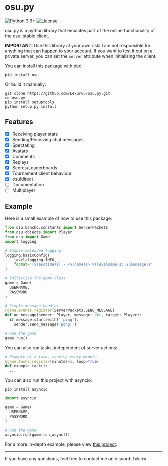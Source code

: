 # osu.py

[![Python 3.9+](https://img.shields.io/badge/python-3.9+-blue.svg)](https://www.python.org/downloads/)
[![License](https://img.shields.io/badge/license-MIT-green)](https://github.com/Lekuruu/osu.py/blob/main/LICENSE)

osu.py is a python library that emulates part of the online functionality of the osu! stable client.

**IMPORTANT:**
Use this library at your own risk! I am not responsible for anything that can happen to your account. If you want to test it out on a private server, you can set the `server` attribute when initializing the client.

You can install this package with pip:

```shell
pip install osu
```

Or build it manually:

```shell
git clone https://github.com/Lekuruu/osu.py.git
cd osu.py
pip install setuptools
python setup.py install
```

## Features

- [x] Receiving player stats
- [x] Sending/Receiving chat messages
- [x] Spectating
- [x] Avatars
- [x] Comments
- [x] Replays
- [x] Scores/Leaderboards
- [x] Tournament client behaviour
- [x] osu!direct
- [ ] Documentation
- [ ] Multiplayer

## Example

Here is a small example of how to use this package:

```python
from osu.bancho.constants import ServerPackets
from osu.objects import Player
from osu import Game
import logging

# Enable extended logging
logging.basicConfig(
    level=logging.INFO,
    format='[%(asctime)s] - <%(name)s> %(levelname)s: %(message)s'
)

# Initialize the game class
game = Game(
  USERNAME,
  PASSWORD
)

# Simple message handler
@game.events.register(ServerPackets.SEND_MESSAGE)
def on_message(sender: Player, message: str, target: Player):
  if message.startswith('!ping'):
    sender.send_message('pong!')

# Run the game
game.run()
```

You can also run tasks, independent of server actions:

```python
# Example of a task, running every minute
@game.tasks.register(minutes=1, loop=True)
def example_task():
  ...
```

You can also run this project with asyncio:

```shell
pip install asyncio
```

```python
import asyncio

game = Game(
  USERNAME,
  PASSWORD
)

# Run the game
asyncio.run(game.run_async())
```

For a more in-depth example, please view [this project](https://github.com/lekuruu/osu-recorder).

---

If you have any questions, feel free to contact me on discord: `lekuru`
